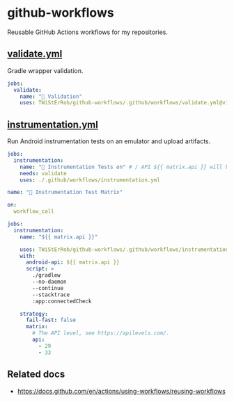 # github-workflows
Reusable GitHub Actions workflows for my repositories.

## [validate.yml](.github/workflows/validate.yml)
Gradle wrapper validation.

```yaml
jobs:
  validate:
    name: "🦺 Validation"
    uses: TWiStErRob/github-workflows/.github/workflows/validate.yml@v1
```

## [instrumentation.yml](.github/workflows/instrumentation.yml)
Run Android instrumentation tests on an emulator and upload artifacts.

```yaml
jobs:
  instrumentation:
    name: "🧪 Instrumentation Tests on" # / API ${{ matrix.api }} will be appended by used workflow.
    needs: validate
    uses: ./.github/workflows/instrumentation.yml
```

```yaml
name: "🧪 Instrumentation Test Matrix"

on:
  workflow_call

jobs:
  instrumentation:
    name: "${{ matrix.api }}"

    uses: TWiStErRob/github-workflows/.github/workflows/instrumentation.yml@v1
    with:
      android-api: ${{ matrix.api }}
      script: >
        ./gradlew
        --no-daemon
        --continue
        --stacktrace
        :app:connectedCheck

    strategy:
      fail-fast: false
      matrix:
        # The API level, see https://apilevels.com/.
        api:
          - 29
          - 33
```

## Related docs
 * https://docs.github.com/en/actions/using-workflows/reusing-workflows
